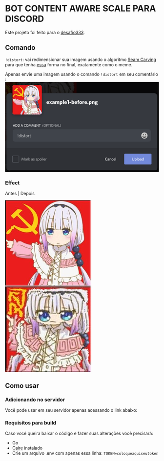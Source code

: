 # BOT CONTENT AWARE SCALE PARA DISCORD

Este projeto foi feito para o [desafio333](https://github.com/codigofalado/desafio333/blob/master/2020-Bot-Discord/README.md).

## Comando

`!distort`: vai redimensionar sua imagem usando o algoritmo [Seam Carving](https://en.wikipedia.org/w/index.php?title=Seam_carving) para que tenha [essa](https://www.youtube.com/watch?v=8rK67BT6Ivw) forma no final, exatamente como o meme.

Apenas envie uma imagem usando o comando `!distort` em seu comentário
:
![](example/example-usage.png)

### Effect

Antes | Depois

<img src="example/example1-before.png"> <img src="example/example1-after.jpeg">

## Como usar

### Adicionando no servidor

Você pode usar em seu servidor apenas acessando o link abaixo:

### Requisitos para build

Caso você queira baixar o código e fazer suas alterações você precisará:

- Go
- [Caire](https://github.com/esimov/caire) instalado
- Crie um arquivo .env com apenas essa linha: `TOKEN=coloqueaquiseutoken`
